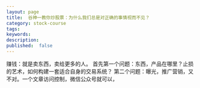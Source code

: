 ```yaml
---
layout: page
title:  谷神一教你炒股票：为什么我们总是对正确的事情视而不见？
category: stock-course
tags:
keywords:
description:
published:  false
---
```




赚钱：就是卖东西，卖给更多的人。
首先第一个问题：东西，产品在哪里？止损的艺术，如何构建一套适合自身的交易系统？
第二个问题：曝光，推广营销，又不对。一个文章访问控制，微信公众号就可以，











